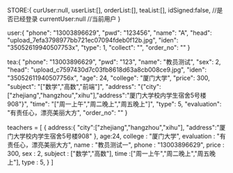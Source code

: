 STORE:{
    curUser:null,
    userList:[],
    orderList:[],
    teaList:[],
    idSigned:false,                        //是否已经登录
    currentUser:null                       //当前用户
}

user:{
  "phone": "13003896629",
  "pwd": "123456",
  "name": "A",
  "head": "upload_7efa3798977bb721ec07094fdeb0f12b.jpg",
  "iden": "35052619940507753x",
  "type": 1,
  "collect": "",
  "order_no": ""
}


tea:{
  "phone": "13003896629",
  "pwd": "123",
  "name": "教员测试",
  "sex": 2,
  "head": "upload_c7597430d7c03fb8618d63a8cb008ce9.jpg",
  "iden": "35052611940507756x",
  "age": 24,
  "college": "厦门大学",
  "price": 300,
  "subject": "[\"数学\",\"高数\",\"前端\"]",
  "address": "{\"city\":[\"zhejiang\",\"hangzhou\",\"xihu\"],\"address\":\"厦门大学校内学生宿舍5号楼908\"}",
  "time": "[\"周一上午\",\"周二晚上\",\"周五晚上\"]",
  "type": 5,
  "evaluation": "有责任心，漂亮美丽大方",
  "order_no": ""
}


 teachers = [
    {
        address:{
          "city":["zhejiang","hangzhou","xihu"],
          "address":"厦门大学校内学生宿舍5号楼908"
        },
        age:24,
        college  : "厦门大学",
        evaluation : "有责任心，漂亮美丽大方",
        name : "教员测试一",
        phone  : "13003896629",
        price  : 300,
        sex : 2,
        subject : ["数学","高数"],
        time :["周一上午","周二晚上","周五晚上"],
        type : 5,
    }
]

